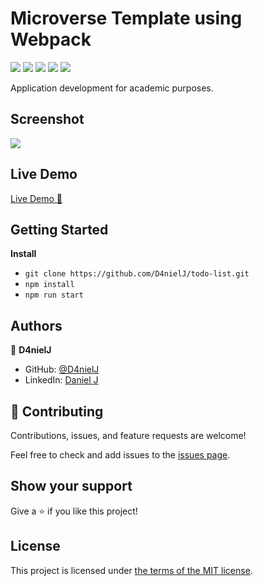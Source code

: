 # Microverse Template using Webpack

![](https://img.shields.io/badge/Microverse-blueviolet)
![](https://img.shields.io/badge/Academic-blue)
![](https://img.shields.io/badge/HTML-red)
![](https://img.shields.io/badge/JavaScript-yellow)
![](https://img.shields.io/badge/SCSS-green)

Application development for academic purposes.

## Screenshot

![](https://i.imgur.com/hJ7LrFb.jpg)

## Live Demo

[Live Demo 🙂](https://deploy-preview-3--jolly-wing-fd7a03.netlify.app/)


## Getting Started
**Install**

- `git clone https://github.com/D4nielJ/todo-list.git`
- `npm install`
- `npm run start`
  
## Authors

👤 **D4nielJ**

- GitHub: [@D4nielJ](https://github.com/D4nielJ)
- LinkedIn: [Daniel J](https://www.linkedin.com/in/daniel-djm/)

## 🤝 Contributing

Contributions, issues, and feature requests are welcome!

Feel free to check and add issues to the [issues page](../../issues/).

## Show your support

Give a ⭐️ if you like this project!

## License

This project is licensed under [the terms of the MIT license](./LICENSE).

